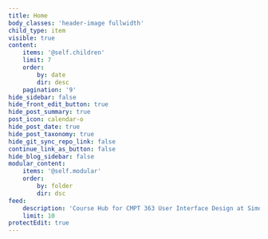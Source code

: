 ```yaml
---
title: Home
body_classes: 'header-image fullwidth'
child_type: item
visible: true
content:
    items: '@self.children'
    limit: 7
    order:
        by: date
        dir: desc
    pagination: '9'
hide_sidebar: false
hide_front_edit_button: true
hide_post_summary: true
post_icon: calendar-o
hide_post_date: true
hide_post_taxonomy: true
hide_git_sync_repo_link: false
continue_link_as_button: false
hide_blog_sidebar: false
modular_content:
    items: '@self.modular'
    order:
        by: folder
        dir: dsc
feed:
    description: 'Course Hub for CMPT 363 User Interface Design at Simon Fraser University'
    limit: 10
protectEdit: true
---
```

